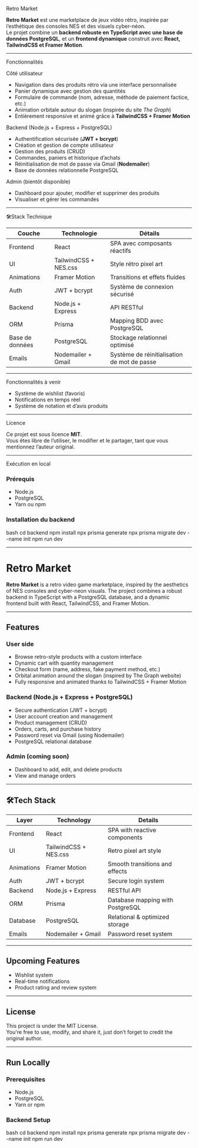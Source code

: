Retro Market

**Retro Market** est une marketplace de jeux vidéo rétro, inspirée par l’esthétique des consoles NES et des visuels cyber-néon.  
Le projet combine un **backend robuste en TypeScript avec une base de données PostgreSQL**, et un **frontend dynamique** construit avec **React, TailwindCSS et Framer Motion**.

---

Fonctionnalités

Côté utilisateur
- Navigation dans des produits rétro via une interface personnalisée
- Panier dynamique avec gestion des quantités
- Formulaire de commande (nom, adresse, méthode de paiement factice, etc.)
- Animation orbitale autour du slogan (inspirée du site *The Graph*)
- Entièrement responsive et animé grâce à **TailwindCSS + Framer Motion**

Backend (Node.js + Express + PostgreSQL)
- Authentification sécurisée (**JWT + bcrypt**)
- Création et gestion de compte utilisateur
- Gestion des produits (CRUD)
- Commandes, paniers et historique d’achats
- Réinitialisation de mot de passe via Gmail (**Nodemailer**)
- Base de données relationnelle PostgreSQL

Admin (bientôt disponible)
- Dashboard pour ajouter, modifier et supprimer des produits
- Visualiser et gérer les commandes

---

🛠Stack Technique

| Couche     | Technologie             | Détails                             |
|------------|--------------------------|--------------------------------------|
| Frontend   | React                    | SPA avec composants réactifs         |
| UI         | TailwindCSS + NES.css    | Style rétro pixel art                |
| Animations | Framer Motion            | Transitions et effets fluides        |
| Auth       | JWT + bcrypt             | Système de connexion sécurisé        |
| Backend    | Node.js + Express        | API RESTful                          |
| ORM        | Prisma                   | Mapping BDD avec PostgreSQL          |
| Base de données | PostgreSQL         | Stockage relationnel optimisé        |
| Emails     | Nodemailer + Gmail       | Système de réinitialisation de mot de passe |

---

Fonctionnalités à venir

- Système de wishlist (favoris)
- Notifications en temps réel
- Système de notation et d’avis produits

---

Licence

Ce projet est sous licence **MIT**.  
Vous êtes libre de l’utiliser, le modifier et le partager, tant que vous mentionnez l’auteur original.

---

Exécution en local

### Prérequis
- Node.js
- PostgreSQL
- Yarn ou npm

### Installation du backend

bash
cd backend
npm install
npx prisma generate
npx prisma migrate dev --name init
npm run dev


---

# Retro Market

**Retro Market** is a retro video game marketplace, inspired by the aesthetics of NES consoles and cyber-neon visuals. The project combines a robust backend in TypeScript with a PostgreSQL database, and a dynamic frontend built with React, TailwindCSS, and Framer Motion.

---

## Features

### User side
- Browse retro-style products with a custom interface
- Dynamic cart with quantity management
- Checkout form (name, address, fake payment method, etc.)
- Orbital animation around the slogan (inspired by The Graph website)
- Fully responsive and animated thanks to TailwindCSS + Framer Motion

### Backend (Node.js + Express + PostgreSQL)
- Secure authentication (JWT + bcrypt)
- User account creation and management
- Product management (CRUD)
- Orders, carts, and purchase history
- Password reset via Gmail (using Nodemailer)
- PostgreSQL relational database

###  Admin (coming soon)
- Dashboard to add, edit, and delete products
- View and manage orders

---

## 🛠Tech Stack

| Layer     | Technology            | Details                          |
|-----------|------------------------|----------------------------------|
| Frontend  | React                  | SPA with reactive components     |
| UI        | TailwindCSS + NES.css | Retro pixel art style            |
| Animations| Framer Motion          | Smooth transitions and effects   |
| Auth      | JWT + bcrypt           | Secure login system              |
| Backend   | Node.js + Express      | RESTful API                      |
| ORM       | Prisma                 | Database mapping with PostgreSQL |
| Database  | PostgreSQL             | Relational & optimized storage   |
| Emails    | Nodemailer + Gmail     | Password reset system            |

---

##  Upcoming Features

- Wishlist system  
- Real-time notifications  
- Product rating and review system  

---

## License

This project is under the MIT License.  
You're free to use, modify, and share it, just don’t forget to credit the original author.

---

## Run Locally

### Prerequisites
- Node.js
- PostgreSQL
- Yarn or npm

### Backend Setup

bash
cd backend
npm install
npx prisma generate
npx prisma migrate dev --name init
npm run dev
